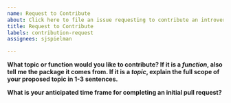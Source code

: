 ```yaml
---
name: Request to Contribute
about: Click here to file an issue requesting to contribute an introverse help doc
title: Request to Contribute
labels: contribution-request
assignees: sjspielman

---
```

<!-- Please fill out this template's question prompts. DO NOT DELETE THE PROMPTS! You can use the "Preview" button to make sure you have filled out the template properly before submitting the issue. -->

**What topic or function would you like to contribute? If it is a _function_, also tell me the package it comes from. If it is a _topic_, explain the full scope of your proposed topic in 1-3 sentences.**


**What is your anticipated time frame for completing an initial pull request?**
